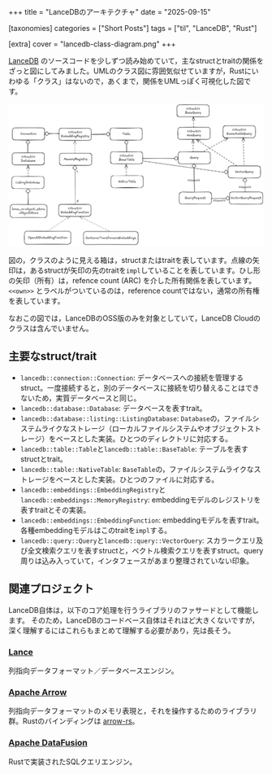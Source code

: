+++
title = "LanceDBのアーキテクチャ"
date = "2025-09-15"

[taxonomies]
categories = ["Short Posts"]
tags = ["til", "LanceDB", "Rust"]

[extra]
cover = "lancedb-class-diagram.png"
+++

[LanceDB](https://github.com/lancedb/lancedb) のソースコードを少しずつ読み始めていて，主なstructとtraitの関係をざっと図にしてみました。UMLのクラス図に雰囲気似せていますが，Rustにいわゆる「クラス」はないので，あくまで，関係をUMLっぽく可視化した図です。

![](lancedb-class-diagram.png)

図の，クラスのように見える箱は，structまたはtraitを表しています。点線の矢印は，あるstructが矢印の先のtraitを`impl`していることを表しています。ひし形の矢印（所有）は，refence count (ARC) を介した所有関係を表しています。`<<own>>` とラベルがついているのは，reference countではない，通常の所有権を表しています。

なおこの図では，LanceDBのOSS版のみを対象としていて，LanceDB Cloudのクラスは含んでいません。

## 主要なstruct/trait

- `lancedb::connection::Connection`: データベースへの接続を管理するstruct。一度接続すると，別のデータベースに接続を切り替えることはできないため，実質データベースと同じ。
- `lancedb::database::Database`: データベースを表すtrait。
- `lancedb::database::listing::ListingDatabase`: `Database`の，ファイルシステムライクなストレージ（ローカルファイルシステムやオブジェクトストレージ）をベースとした実装。ひとつのディレクトリに対応する。
- `lancedb::table::Table`と`lancedb::table::BaseTable`: テーブルを表すstructとtrait。
- `lancedb::table::NativeTable`: `BaseTable`の，ファイルシステムライクなストレージをベースとした実装。ひとつのファイルに対応する。
- `lancedb::embeddings::EmbeddingRegistry`と`lancedb::embeddings::MemoryRegistry`: embeddingモデルのレジストリを表すtraitとその実装。
- `lancedb::embeddings::EmbeddingFunction`: embeddingモデルを表すtrait。各種embeddingモデルはこのtraitを`impl`する。
- `lancedb::query::Query`と`lancedb::query::VectorQuery`: スカラークエリ及び全文検索クエリを表すstructと，ベクトル検索クエリを表すstruct。query周りは込み入っていて，インタフェースがあまり整理されていない印象。

## 関連プロジェクト

LanceDB自体は，以下のコア処理を行うライブラリのファサードとして機能します。
そのため，LanceDBのコードベース自体はそれほど大きくないですが，深く理解するにはこれらもまとめて理解する必要があり，先は長そう。

### [Lance](https://github.com/lancedb/lance)

列指向データフォーマット／データベースエンジン。

### [Apache Arrow](https://github.com/apache/arrow)

列指向データフォーマットのメモリ表現と，それを操作するためのライブラリ群。Rustのバインディングは [arrow-rs](https://github.com/apache/arrow-rs/)。

### [Apache DataFusion](https://github.com/apache/datafusion)

Rustで実装されたSQLクエリエンジン。

